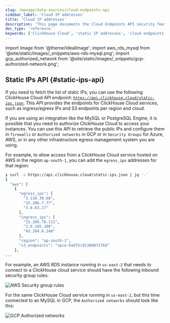 ```yaml
---
slug: /manage/data-sources/cloud-endpoints-api
sidebar_label: 'Cloud IP addresses'
title: 'Cloud IP addresses'
description: 'This page documents the Cloud Endpoints API security features within ClickHouse. It details how to secure your ClickHouse deployments by managing access through authentication and authorization mechanisms.'
doc_type: 'reference'
keywords: ['ClickHouse Cloud', 'static IP addresses', 'cloud endpoints', 'API', 'security', 'egress IPs', 'ingress IPs', 'firewall']
---
```


import Image from '@theme/IdealImage';
import aws_rds_mysql from '@site/static/images/_snippets/aws-rds-mysql.png';
import gcp_authorized_network from '@site/static/images/_snippets/gcp-authorized-network.png';

## Static IPs API {#static-ips-api}

If you need to fetch the list of static IPs, you can use the following ClickHouse Cloud API endpoint: [`https://api.clickhouse.cloud/static-ips.json`](https://api.clickhouse.cloud/static-ips.json). This API provides the endpoints for ClickHouse Cloud services, such as ingress/egress IPs and S3 endpoints per region and cloud.

If you are using an integration like the MySQL or PostgreSQL Engine, it is possible that you need to authorize ClickHouse Cloud to access your instances. You can use this API to retrieve the public IPs and configure them in `firewalls` or `Authorized networks` in GCP or in `Security Groups` for Azure, AWS, or in any other infrastructure egress management system you are using.

For example, to allow access from a ClickHouse Cloud service hosted on AWS in the region `ap-south-1`, you can add the `egress_ips` addresses for that region:

```bash
❯ curl -s https://api.clickhouse.cloud/static-ips.json | jq '.'
{
  "aws": [
    {
      "egress_ips": [
        "3.110.39.68",
        "15.206.7.77",
        "3.6.83.17"
      ],
      "ingress_ips": [
        "15.206.78.111",
        "3.6.185.108",
        "43.204.6.248"
      ],
      "region": "ap-south-1",
      "s3_endpoints": "vpce-0a975c9130d07276d"
    },
...
```

For example, an AWS RDS instance running in `us-east-2` that needs to connect to a ClickHouse cloud service should have the following Inbound security group rules:

<Image img={aws_rds_mysql} size="lg" alt="AWS Security group rules" border />

For the same ClickHouse Cloud service running in `us-east-2`, but this time connected to an MySQL in GCP, the `Authorized networks` should look like this:

<Image img={gcp_authorized_network} size="md" alt="GCP Authorized networks" border />
